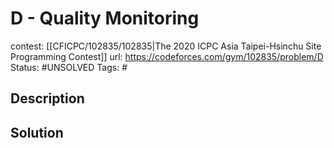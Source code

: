 # D - Quality Monitoring

contest: [[CFICPC/102835/102835|The 2020 ICPC Asia Taipei-Hsinchu Site Programming Contest]]
url: https://codeforces.com/gym/102835/problem/D
Status: #UNSOLVED
Tags: #

## Description

## Solution

